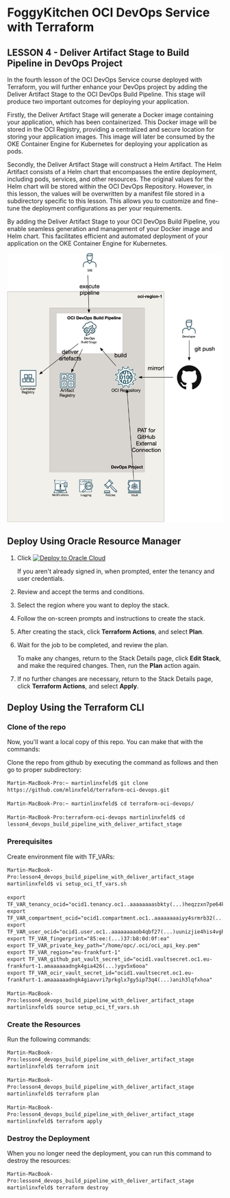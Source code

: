 # FoggyKitchen OCI DevOps Service with Terraform 

## LESSON 4 - Deliver Artifact Stage to Build Pipeline in DevOps Project

In the fourth lesson of the OCI DevOps Service course deployed with Terraform, you will further enhance your DevOps project by adding the Deliver Artifact Stage to the OCI DevOps Build Pipeline. This stage will produce two important outcomes for deploying your application.

Firstly, the Deliver Artifact Stage will generate a Docker image containing your application, which has been containerized. This Docker image will be stored in the OCI Registry, providing a centralized and secure location for storing your application images. This image will later be consumed by the OKE Container Engine for Kubernetes for deploying your application as pods.

Secondly, the Deliver Artifact Stage will construct a Helm Artifact. The Helm Artifact consists of a Helm chart that encompasses the entire deployment, including pods, services, and other resources. The original values for the Helm chart will be stored within the OCI DevOps Repository. However, in this lesson, the values will be overwritten by a manifest file stored in a subdirectory specific to this lesson. This allows you to customize and fine-tune the deployment configurations as per your requirements.

By adding the Deliver Artifact Stage to your OCI DevOps Build Pipeline, you enable seamless generation and management of your Docker image and Helm chart. This facilitates efficient and automated deployment of your application on the OKE Container Engine for Kubernetes.

![](terraform-oci-devops-lesson4.png)

## Deploy Using Oracle Resource Manager

1. Click [![Deploy to Oracle Cloud](https://oci-resourcemanager-plugin.plugins.oci.oraclecloud.com/latest/deploy-to-oracle-cloud.svg)](https://cloud.oracle.com/resourcemanager/stacks/create?region=home&zipUrl=https://github.com/mlinxfeld/terraform-oci-devops/releases/latest/download/terraform-oci-devops-lesson4.zip)

    If you aren't already signed in, when prompted, enter the tenancy and user credentials.

2. Review and accept the terms and conditions.

3. Select the region where you want to deploy the stack.

4. Follow the on-screen prompts and instructions to create the stack.

5. After creating the stack, click **Terraform Actions**, and select **Plan**.

6. Wait for the job to be completed, and review the plan.

    To make any changes, return to the Stack Details page, click **Edit Stack**, and make the required changes. Then, run the **Plan** action again.

7. If no further changes are necessary, return to the Stack Details page, click **Terraform Actions**, and select **Apply**. 

## Deploy Using the Terraform CLI

### Clone of the repo
Now, you'll want a local copy of this repo. You can make that with the commands:

Clone the repo from github by executing the command as follows and then go to proper subdirectory:

```
Martin-MacBook-Pro:~ martinlinxfeld$ git clone https://github.com/mlinxfeld/terraform-oci-devops.git

Martin-MacBook-Pro:~ martinlinxfeld$ cd terraform-oci-devops/

Martin-MacBook-Pro:terraform-oci-devops martinlinxfeld$ cd lesson4_devops_build_pipeline_with_deliver_artifact_stage

```

### Prerequisites
Create environment file with TF_VARs:

```
Martin-MacBook-Pro:lesson4_devops_build_pipeline_with_deliver_artifact_stage martinlinxfeld$ vi setup_oci_tf_vars.sh

export TF_VAR_tenancy_ocid="ocid1.tenancy.oc1..aaaaaaaasbkty(...)heqzzxn7pe64ksbia"
export TF_VAR_compartment_ocid="ocid1.compartment.oc1..aaaaaaaaiyy4srmrb32(...)ytywiucgbcp5ext6e4ahjewa"
export TF_VAR_user_ocid="ocid1.user.oc1..aaaaaaaaob4qbf27(...)uunizjie4his4vgh3jx5jxa"
export TF_VAR_fingerprint="85:ee:(...)37:b8:0d:0f:ea"
export TF_VAR_private_key_path="/home/opc/.oci/oci_api_key.pem"
export TF_VAR_region="eu-frankfurt-1"
export TF_VAR_github_pat_vault_secret_id="ocid1.vaultsecret.oc1.eu-frankfurt-1.amaaaaaadngk4gia426(...)ygv5x6ooa"
export TF_VAR_ocir_vault_secret_id="ocid1.vaultsecret.oc1.eu-frankfurt-1.amaaaaaadngk4giavvri7prkglx7gy5ip73q4(...)anih3lqfxhoa"

Martin-MacBook-Pro:lesson4_devops_build_pipeline_with_deliver_artifact_stage martinlinxfeld$ source setup_oci_tf_vars.sh
```

### Create the Resources
Run the following commands:

```
Martin-MacBook-Pro:lesson4_devops_build_pipeline_with_deliver_artifact_stage martinlinxfeld$ terraform init
    
Martin-MacBook-Pro:lesson4_devops_build_pipeline_with_deliver_artifact_stage martinlinxfeld$ terraform plan

Martin-MacBook-Pro:lesson4_devops_build_pipeline_with_deliver_artifact_stage martinlinxfeld$ terraform apply
```

### Destroy the Deployment
When you no longer need the deployment, you can run this command to destroy the resources:

```
Martin-MacBook-Pro:lesson4_devops_build_pipeline_with_deliver_artifact_stage martinlinxfeld$ terraform destroy
```


